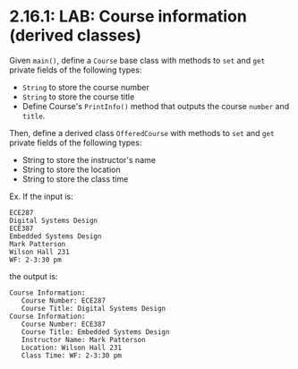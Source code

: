 # 2.16.1: LAB: Course information (derived classes)

Given `main()`, define a `Course` base class with methods to `set` and `get` private fields of the following types:

- `String` to store the course number
- `String` to store the course title
- Define Course's `PrintInfo()` method that outputs the course `number` and `title`.

Then, define a derived class `OfferedCourse` with methods to `set` and `get` private fields of the following types:

- String to store the instructor's name
- String to store the location
- String to store the class time

Ex. If the input is:

```
ECE287
Digital Systems Design
ECE387
Embedded Systems Design
Mark Patterson
Wilson Hall 231
WF: 2-3:30 pm
```

the output is:
```
Course Information:
   Course Number: ECE287
   Course Title: Digital Systems Design
Course Information:
   Course Number: ECE387
   Course Title: Embedded Systems Design
   Instructor Name: Mark Patterson
   Location: Wilson Hall 231
   Class Time: WF: 2-3:30 pm
```
